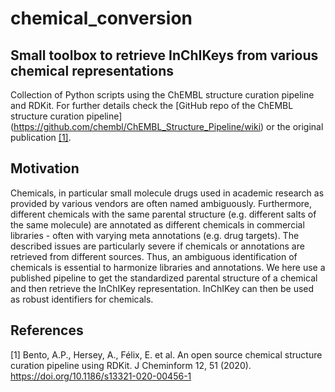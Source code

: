 # chemical_conversion
## Small toolbox to retrieve InChIKeys from various chemical representations 
Collection of Python scripts using the ChEMBL structure curation pipeline and RDKit. 
For further details check the [GitHub repo of the ChEMBL structure curation pipeline] (https://github.com/chembl/ChEMBL_Structure_Pipeline/wiki) or the original publication [[1]](#1). 

## Motivation
Chemicals, in particular small molecule drugs used in academic research as provided by various vendors are often named ambiguously. Furthermore, different chemicals with the same parental structure (e.g. different salts of the same molecule) are annotated as different chemicals in commercial libraries - often with varying meta annotations (e.g. drug targets). The described issues are particularly severe if chemicals or annotations are retrieved from different sources. Thus, an ambiguous identification of chemicals is essential to harmonize libraries and annotations. We here use a published pipeline to get the standardized parental structure of a chemical and then retrieve the InChIKey representation. InChIKey can then be used as robust identifiers for chemicals.

## References
<a id="1">[1]</a> 
Bento, A.P., Hersey, A., Félix, E. et al. An open source chemical structure curation pipeline using RDKit. J Cheminform 12, 51 (2020). https://doi.org/10.1186/s13321-020-00456-1
